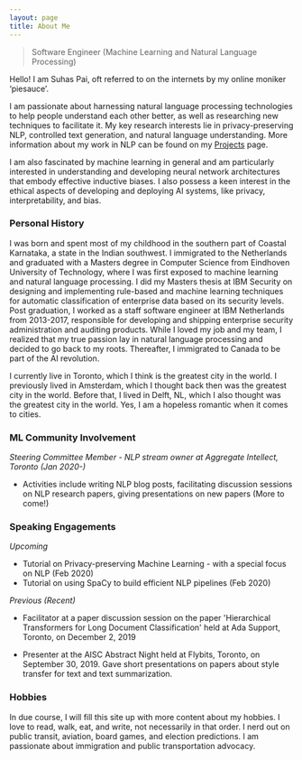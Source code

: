```yaml
---
layout: page
title: About Me
---
```





<blockquote class="full-width"><p> Software Engineer (Machine Learning and Natural Language Processing) </p></blockquote>

Hello!
I am Suhas Pai, oft referred to on the internets by my online moniker ‘piesauce’.

I am passionate about harnessing natural language processing technologies to help people understand each other better, as well as researching new techniques to facilitate it. My key research interests lie in privacy-preserving NLP, controlled text generation, and natural language understanding. More information about my work in NLP can be found on my [Projects](https://www.piesauce.com/projects/) page. 

I am also fascinated by machine learning in general and am particularly interested in understanding and developing neural network architectures that embody effective inductive biases. I also possess a keen interest in the ethical aspects of developing and deploying AI systems, like privacy, interpretability, and bias.


### Personal History 

I was born and spent most of my childhood in the southern part of Coastal Karnataka, a state in the Indian southwest. I immigrated to the Netherlands and graduated with a Masters degree in Computer Science from Eindhoven University of Technology, where I was first exposed to machine learning and natural language processing. I did my Masters thesis at IBM Security on designing and implementing rule-based and machine learning techniques for automatic classification of enterprise data based on its security levels. Post graduation, I worked as a staff software engineer at IBM Netherlands from 2013-2017, responsible for developing and shipping enterprise security administration and auditing products. While I loved my job and my team, I realized that my true passion lay in natural language processing and decided to go back to my roots. Thereafter, I immigrated to Canada to be part of the AI revolution.

I currently live in Toronto, which I think is the greatest city in the world. I previously lived in Amsterdam, which I thought back then was the greatest city in the world. Before that, I lived in Delft, NL, which I also thought was the greatest city in the world. Yes, I am a hopeless romantic when it comes to cities. 

### ML Community Involvement 

*Steering Committee Member - NLP stream owner at Aggregate Intellect, Toronto (Jan 2020-)*

* Activities include writing NLP blog posts, facilitating discussion sessions on NLP research papers, giving presentations on new papers (More to come!)

### Speaking Engagements

*Upcoming*

* Tutorial on Privacy-preserving Machine Learning - with a special focus on NLP (Feb 2020)
* Tutorial on using SpaCy to build efficient NLP pipelines (Feb 2020)

*Previous (Recent)*

* Facilitator at a paper discussion session on the paper 'Hierarchical Transformers for Long Document Classification' held at Ada Support, Toronto, on December 2, 2019

* Presenter at the AISC Abstract Night held at Flybits, Toronto, on September 30, 2019. Gave short presentations on papers about style transfer for text and text summarization.



### Hobbies
In due course, I will fill this site up with more content about my hobbies. 
I love to read, walk, eat, and write, not necessarily in that order. I nerd out on public transit, aviation, board games, and election predictions. I am passionate about immigration and public transportation advocacy. 

